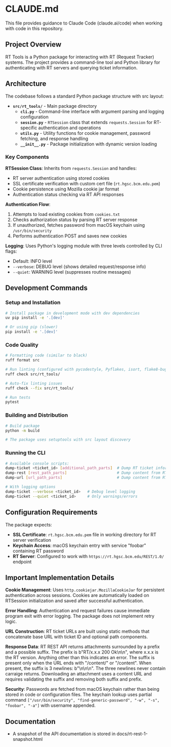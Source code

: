 # CLAUDE.md

This file provides guidance to Claude Code (claude.ai/code) when working with code in this repository.

## Project Overview

RT Tools is a Python package for interacting with RT (Request Tracker) systems. The project provides a command-line tool and Python library for authenticating with RT servers and querying ticket information.

## Architecture

The codebase follows a standard Python package structure with src layout:

- **`src/rt_tools/`** - Main package directory
  - **`cli.py`** - Command-line interface with argument parsing and logging configuration
  - **`session.py`** - `RTSession` class that extends `requests.Session` for RT-specific authentication and operations
  - **`utils.py`** - Utility functions for cookie management, password fetching, and response handling
  - **`__init__.py`** - Package initialization with dynamic version loading

### Key Components

**RTSession Class**: Inherits from `requests.Session` and handles:
- RT server authentication using stored cookies
- SSL certificate verification with custom cert file (`rt.hgsc.bcm.edu.pem`)
- Cookie persistence using Mozilla cookie jar format
- Authentication status checking via RT API responses

**Authentication Flow**: 
1. Attempts to load existing cookies from `cookies.txt`
2. Checks authorization status by parsing RT server response
3. If unauthorized, fetches password from macOS keychain using `/usr/bin/security`
4. Performs authentication POST and saves new cookies

**Logging**: Uses Python's logging module with three levels controlled by CLI flags:
- Default: INFO level 
- `--verbose`: DEBUG level (shows detailed request/response info)
- `--quiet`: WARNING level (suppresses routine messages)

## Development Commands

### Setup and Installation
```bash
# Install package in development mode with dev dependencies
uv pip install -e '.[dev]'

# Or using pip (slower)
pip install -e '.[dev]'
```

### Code Quality
```bash
# Formatting code (similar to black)
ruff format src

# Run linting (configured with pycodestyle, Pyflakes, isort, flake8-bugbear)
ruff check src/rt_tools/

# Auto-fix linting issues
ruff check --fix src/rt_tools/

# Run tests
pytest
```

### Building and Distribution
```bash
# Build package
python -m build

# The package uses setuptools with src layout discovery
```

### Running the CLI
```bash
# Available console scripts:
dump-ticket <ticket_id> [additional_path_parts]  # Dump RT ticket information
dump-rest [rest_path_parts]                      # Dump content from RT REST API URLs
dump-url [url_path_parts]                        # Dump content from RT URLs

# With logging options
dump-ticket --verbose <ticket_id>   # Debug level logging
dump-ticket --quiet <ticket_id>     # Only warnings/errors
```

## Configuration Requirements

The package expects:
- **SSL Certificate**: `rt.hgsc.bcm.edu.pem` file in working directory for RT server verification
- **Keychain Access**: macOS keychain entry with service "foobar" containing RT password
- **RT Server**: Configured to work with `https://rt.hgsc.bcm.edu/REST/1.0/` endpoint

## Important Implementation Details

**Cookie Management**: Uses `http.cookiejar.MozillaCookieJar` for persistent authentication across sessions. Cookies are automatically loaded on RTSession initialization and saved after successful authentication.

**Error Handling**: Authentication and request failures cause immediate program exit with error logging. The package does not implement retry logic.

**URL Construction**: RT ticket URLs are built using static methods that concatenate base URL with ticket ID and optional path components.

**Response Data**: RT REST API returns attachments surrounded by a prefix and a possible suffix. The prefix is b"RT/x.x.x 200 Ok\n\n", where x.x.x is the RT version. Anything other than this indicates an error. The suffix is present only when the URL ends with "/content/" or "/content". When present, the suffix is 3 newlines: b"\n\n\n". The three newlines never contain carraige returns. Downloading an attachment uses a content URL and requires validating the suffix and removing both suffix and prefix.

**Security**: Passwords are fetched from macOS keychain rather than being stored in code or configuration files. The keychain lookup uses partial command `["/usr/bin/security", "find-generic-password", "-w", "-s", "foobar", "-a"]` with username appended.

## Documentation

- A snapshot of the API documentation is stored in docs/rt-rest-1-snapshot.html